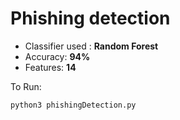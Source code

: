# Phishing detection

- Classifier used : **Random Forest**
- Accuracy: **94%**
- Features: **14**

To Run:
 ```
 python3 phishingDetection.py
```